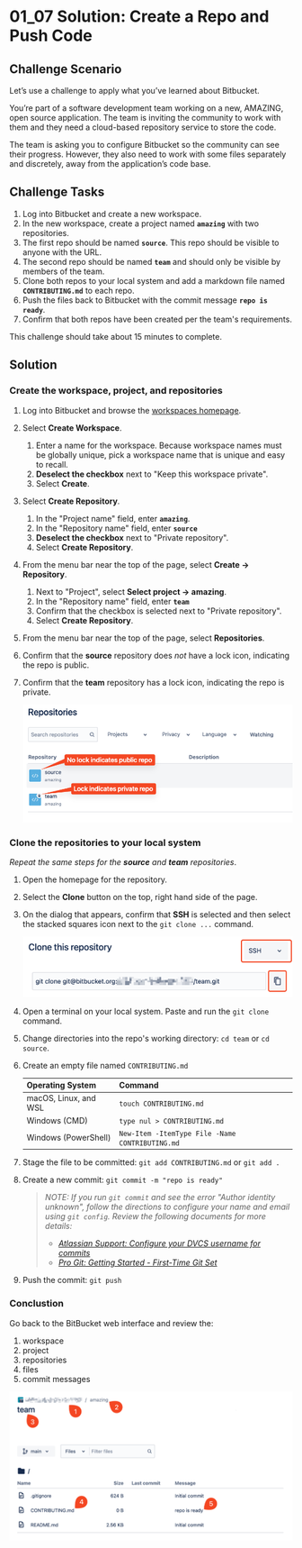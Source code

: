 # 01_07 Solution: Create a Repo and Push Code

## Challenge Scenario
Let’s use a challenge to apply what you’ve learned about Bitbucket.

You’re part of a software development team working on a new, AMAZING, open source application.  The team is inviting the community to work with them and they need a cloud-based repository service to store the code.

The team is asking you to configure Bitbucket so the community can see their progress.  However, they also need to work with some files separately and discretely, away from the application’s code base.

## Challenge Tasks
1. Log into Bitbucket and create a new workspace.
1. In the new workspace, create a project named **`amazing`** with two repositories.
1. The first repo should be named **`source`**.  This repo should be visible to anyone with the URL.
1. The second repo should be named **`team`** and should only be visible by members of the team.
1. Clone both repos to your local system and add a markdown file named **`CONTRIBUTING.md`** to each repo.
1. Push the files back to Bitbucket with the commit message **`repo is ready`**.
1. Confirm that both repos have been created per the team's requirements.

This challenge should take about 15 minutes to complete.

## Solution

### Create the workspace, project, and repositories
1. Log into Bitbucket and browse the [workspaces homepage](https://bitbucket.org/account/workspaces/).
1. Select **Create Workspace**.
    1. Enter a name for the workspace.  Because workspace names must be globally unique, pick a workspace name that is unique and easy to recall.
    1. **Deselect the checkbox** next to "Keep this workspace private".
    1. Select **Create**.
1. Select **Create Repository**.
    1. In the "Project name" field, enter **`amazing`**.
    1. In the "Repository name" field, enter **`source`**
    1. **Deselect the checkbox** next to "Private repository".
    1. Select **Create Repository**.
1. From the menu bar near the top of the page, select **Create -> Repository**.
    1. Next to "Project", select **Select project -> amazing**.
    1. In the "Repository name" field, enter **`team`**
    1. Confirm that the checkbox is selected next to "Private repository".
    1. Select **Create Repository**.
1. From the menu bar near the top of the page, select **Repositories**.
1. Confirm that the **source** repository does *not* have a lock icon, indicating the repo is public.
1. Confirm that the **team** repository has a lock icon, indicating the repo is private.

    ![The team and source repositories](./01_07-solution-1.png)
### Clone the repositories to your local system

*Repeat the same steps for the **source** and **team** repositories*.

1. Open the homepage for the repository.
1. Select the **Clone** button on the top, right hand side of the page.
1. On the dialog that appears, confirm that **SSH** is selected and then select the stacked squares icon next to the `git clone ...` command.

    ![Clone using the SSH protocol](./01_07-solution-2.png)

1. Open a terminal on your local system.  Paste and run the `git clone` command.
1. Change directories into the repo's working directory: `cd team` or `cd source`.
1. Create an empty file named `CONTRIBUTING.md`

    | Operating System     | Command                                           |
    |----------------------|---------------------------------------------------|
    | macOS, Linux, and WSL      | `touch CONTRIBUTING.md`                          |
    | Windows (CMD) | `type nul > CONTRIBUTING.md`                   |
    | Windows (PowerShell)   | `New-Item -ItemType File -Name CONTRIBUTING.md`  |

1. Stage the file to be committed: `git add CONTRIBUTING.md` or `git add .`
1. Create a new commit: `git commit -m "repo is ready"`

    > *NOTE: If you run `git commit`  and see the error "Author identity unknown", follow the directions to configure your name and email using `git config`.  Review the following documents for more details:*
    > - *[Atlassian Support: Configure your DVCS username for commits](https://support.atlassian.com/bitbucket-cloud/docs/configure-your-dvcs-username-for-commits/)*
    > - *[Pro Git: Getting Started - First-Time Git Set](https://git-scm.com/book/en/v2/Getting-Started-First-Time-Git-Setup)*

1. Push the commit: `git push`

### Conclustion
Go back to the BitBucket web interface and review the:

1. workspace
1. project
1. repositories
1. files
1. commit messages

![The solution for the `team` repo](./01_07-solution-3.png)
